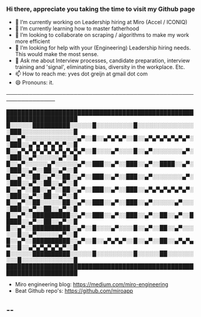 ### Hi there, appreciate you taking the time to visit my Github page 

- 🔭 I’m currently working on Leadership hiring at Miro (Accel / ICONIQ) 
- 🌱 I’m currently learning how to master fatherhood 
- 👯 I’m looking to collaborate on scraping / algorithms to make my work more efficient
- 🤔 I’m looking for help with your (Engineering) Leadership hiring needs. This would make the most sense. 
- 💬 Ask me about Interview processes, candidate preparation, interview training and 'signal', eliminating bias, diversity in the workplace. Etc.
- 📫 How to reach me: yves dot greijn at gmail dot com
- 😄 Pronouns: it.

───────────────────────────────────────────────────────────────




█████████████████████████████████████████████████████████████████████
█░░░░░░██████████░░░░░░█░░░░░░░░░░█░░░░░░░░░░░░░░░░███░░░░░░░░░░░░░░█
█░░▄▀░░░░░░░░░░░░░░▄▀░░█░░▄▀▄▀▄▀░░█░░▄▀▄▀▄▀▄▀▄▀▄▀░░███░░▄▀▄▀▄▀▄▀▄▀░░█
█░░▄▀▄▀▄▀▄▀▄▀▄▀▄▀▄▀▄▀░░█░░░░▄▀░░░░█░░▄▀░░░░░░░░▄▀░░███░░▄▀░░░░░░▄▀░░█
█░░▄▀░░░░░░▄▀░░░░░░▄▀░░███░░▄▀░░███░░▄▀░░████░░▄▀░░███░░▄▀░░██░░▄▀░░█
█░░▄▀░░██░░▄▀░░██░░▄▀░░███░░▄▀░░███░░▄▀░░░░░░░░▄▀░░███░░▄▀░░██░░▄▀░░█
█░░▄▀░░██░░▄▀░░██░░▄▀░░███░░▄▀░░███░░▄▀▄▀▄▀▄▀▄▀▄▀░░███░░▄▀░░██░░▄▀░░█
█░░▄▀░░██░░░░░░██░░▄▀░░███░░▄▀░░███░░▄▀░░░░░░▄▀░░░░███░░▄▀░░██░░▄▀░░█
█░░▄▀░░██████████░░▄▀░░███░░▄▀░░███░░▄▀░░██░░▄▀░░█████░░▄▀░░██░░▄▀░░█
█░░▄▀░░██████████░░▄▀░░█░░░░▄▀░░░░█░░▄▀░░██░░▄▀░░░░░░█░░▄▀░░░░░░▄▀░░█
█░░▄▀░░██████████░░▄▀░░█░░▄▀▄▀▄▀░░█░░▄▀░░██░░▄▀▄▀▄▀░░█░░▄▀▄▀▄▀▄▀▄▀░░█
█░░░░░░██████████░░░░░░█░░░░░░░░░░█░░░░░░██░░░░░░░░░░█░░░░░░░░░░░░░░█
█████████████████████████████████████████████████████████████████████


- Miro engineering blog: https://medium.com/miro-engineering
- Beat Github repo's: https://github.com/miroapp

--
-


